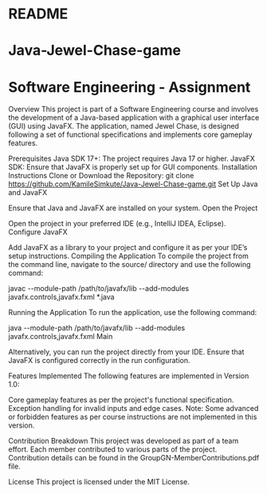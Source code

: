 # README
# Java-Jewel-Chase-game
# Software Engineering - Assignment 
Overview
This project is part of a Software Engineering course and involves the development of a Java-based application with a graphical user interface (GUI) using JavaFX. The application, named Jewel Chase, is designed following a set of functional specifications and implements core gameplay features.

Prerequisites
Java SDK 17+: The project requires Java 17 or higher.
JavaFX SDK: Ensure that JavaFX is properly set up for GUI components.
Installation Instructions
Clone or Download the Repository:
git clone https://github.com/KamileSimkute/Java-Jewel-Chase-game.git
Set Up Java and JavaFX

Ensure that Java and JavaFX are installed on your system.
Open the Project

Open the project in your preferred IDE (e.g., IntelliJ IDEA, Eclipse).
Configure JavaFX

Add JavaFX as a library to your project and configure it as per your IDE’s setup instructions.
Compiling the Application
To compile the project from the command line, navigate to the source/ directory and use the following command:

javac --module-path /path/to/javafx/lib --add-modules javafx.controls,javafx.fxml *.java


Running the Application
To run the application, use the following command:

java --module-path /path/to/javafx/lib --add-modules javafx.controls,javafx.fxml Main

Alternatively, you can run the project directly from your IDE. Ensure that JavaFX is configured correctly in the run configuration.

Features Implemented
The following features are implemented in Version 1.0:

Core gameplay features as per the project's functional specification.
Exception handling for invalid inputs and edge cases.
Note: Some advanced or forbidden features as per course instructions are not implemented in this version.

Contribution Breakdown
This project was developed as part of a team effort. Each member contributed to various parts of the project. Contribution details can be found in the GroupGN-MemberContributions.pdf file.

License
This project is licensed under the MIT License.
